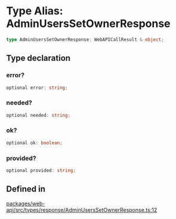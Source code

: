 # Type Alias: AdminUsersSetOwnerResponse

```ts
type AdminUsersSetOwnerResponse: WebAPICallResult & object;
```

## Type declaration

### error?

```ts
optional error: string;
```

### needed?

```ts
optional needed: string;
```

### ok?

```ts
optional ok: boolean;
```

### provided?

```ts
optional provided: string;
```

## Defined in

[packages/web-api/src/types/response/AdminUsersSetOwnerResponse.ts:12](https://github.com/slackapi/node-slack-sdk/blob/main/packages/web-api/src/types/response/AdminUsersSetOwnerResponse.ts#L12)
